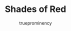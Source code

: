 ---
title: Shades of Red
author: trueprominency
github: https://github.com/trueprominency/
description_markdown: >-
  great colors of red collide in my first theme.
download: https://github.com/trueprominency/Shades-of-Red-Theme
demo: https://cdn.rawgit.com/trueprominency/Shades-of-Red-Theme/master/shades-of-red.theme.css
support: https://github.com/trueprominency/Shades-of-Red-Theme/issues
style: dark
tags:
images:
  - name: Shades of Red Preview
    image: /images/themes/Shades_of_Red_Preview.jpg
    
layout: product
ghcommentid: 22
---